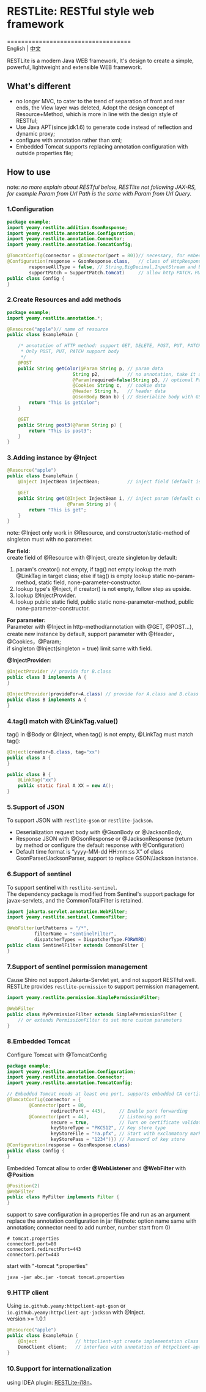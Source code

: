 # RESTLite: RESTful style web framework
===================================  
English | [中文](README.md)

RESTLite is a modern Java WEB framework, It's design to create a simple, powerful, lightweight and extensible WEB framework.

## What's different
- no longer MVC, to cater to the trend of separation of front and rear ends, the View layer was deleted, Adopt the design concept of Resource+Method, which is more in line with the design style of RESTful;
- Use Java APT(since jdk1.6) to generate code instead of reflection and dynamic proxy;
- configure with annotation rather than xml;
- Embedded Tomcat supports replacing annotation configuration with outside properties file;

## How to use
note: *no more explain about RESTful below, RESTlite not following JAX-RS, for example Param from Url Path is the same with Param from Url Query.*
### 1.Configuration
```java
package example;
import yeamy.restlite.addition.GsonResponse;
import yeamy.restlite.annotation.Configuration;
import yeamy.restlite.annotation.Connector;
import yeamy.restlite.annotation.TomcatConfig;

@TomcatConfig(connector = @Connector(port = 80))// necessary, for embed tomcat
@Configuration(response = GsonResponse.class,   // class of HttpResponse
        responseAllType = false, // String,BigDecimal,InputStream and base type like int, long~ not serialize with response()
        supportPatch = SupportPatch.tomcat)     // allow http PATCH，PUT, PATCH, POST to support body
public class Config {
}
```
### 2.Create Resources and add methods
```java
package example;
import yeamy.restlite.annotation.*;

@Resource("apple")// name of resource
public class ExampleMain {

    /* annotation of HTTP method: support GET, DELETE, POST, PUT, PATCH.
     * Only POST, PUT, PATCH support body
     */
    @POST
    public String getColor(@Param String p, // param data
                        String p2,          // no annotation, take it as necessary Param
                        @Param(required=false)String p3, // optional Param
                        @Cookies String c,  // cookie data
                        @Header String h,   // header data
                        @GsonBody Bean b) { // deserialize body with GSON
        return "This is getColor";
    }

    @GET
    public String post3(@Param String p) {
        return "This is post3";
    }
}
```
### 3.Adding instance by @Inject
```java
@Resource("apple")
public class ExampleMain {
    @Inject InjectBean injectBean;          // inject field (default is singleton)

    @GET
    public String get(@Inject InjectBean i, // inject param (default create new instance)
                      @Param String p) {
        return "This is get";
    }
}
```
note: @Inject only work in @Resource, and constructor/static-method of singleton must with no parameter.

**For field:**  
create field of @Resource with @Inject, create singleton by default:
1. param's creator() not empty, if tag() not empty lookup the math @LinkTag in target class; else if tag() is empty lookup static no-param-method, static field, none-parameter-constructor.
2. lookup type's @Inject, if creator() is not empty, follow step as upside.
3. lookup @InjectProvider.
4. lookup public static field, public static none-parameter-method, public none-parameter-constructor.

**For parameter:**  
Parameter with @Inject in http-method(annotation with @GET, @POST...), create new instance by default, support parameter with @Header，@Cookies，@Param;  
if singleton @Inject(singleton = true) limit same with field.  

**@InjectProvider:**
```java
@InjectProvider // provide for B.class
public class B implements A {
}
```
```java
@InjectProvider(provideFor=A.class) // provide for A.class and B.class
public class B implements A {
}
```

### 4.tag() match with @LinkTag.value()
tag() in @Body or @Inject, when tag() is not empty, @LinkTag must match tag():
```java
@Inject(creator=B.class, tag="xx")
public class A {
}
```
```java
public class B {
    @LinkTag("xx")
    public static final A XX = new A();
}
```

### 5.Support of JSON
To support JSON with `restlite-gson` or `restlite-jackson`.  
- Deserialization request body with @GsonBody or @JacksonBody,  
- Response JSON with @GsonResponse or @JacksonResponse (return by method or configure the default response with @Configuration)  
- Default time format is “yyyy-MM-dd HH:mm:ss X” of class GsonParser/JacksonParser, support to replace GSON/Jackson instance.

### 6.Support of sentinel
To support sentinel with `restlite-sentinel`.  
The dependency package is modified from Sentinel's support package for javax-servlets, and the CommonTotalFilter is retained.
```java
import jakarta.servlet.annotation.WebFilter;
import yeamy.restlite.sentinel.CommonFilter;

@WebFilter(urlPatterns = "/*",
          filterName = "sentinelFilter",
          dispatcherTypes = DispatcherType.FORWARD)
public class SentinelFilter extends CommonFilter {
}
```

### 7.Support of sentinel permission management
Cause Shiro not support Jakarta-Servlet yet, and not support RESTful well. RESTLite provides `restlite-permission` to support permission management. 

```java
import yeamy.restlite.permission.SimplePermissionFilter;

@WebFilter
public class MyPermissionFilter extends SimplePermissionFilter {
    // or extends PermissionFilter to set more custom parameters 
}
```

### 8.Embedded Tomcat
Configure Tomcat with @TomcatConfig
```java
package example;
import yeamy.restlite.annotation.Configuration;
import yeamy.restlite.annotation.Connector;
import yeamy.restlite.annotation.TomcatConfig;

// Embedded Tomcat needs at least one port, supports embedded CA certificate and port forwarding
@TomcatConfig(connector = {
        @Connector(port = 80,
                redirectPort = 443),     // Enable port forwarding
        @Connector(port = 443,           // Listening port
                secure = true,           // Turn on certificate validation
                keyStoreType = "PKCS12", // Key store type
                keyStoreFile = "!a.pfx", // Start with exclamatory mark means embedded file(in jar file)
                keyStorePass = "1234")}) // Password of key store
@Configuration(response = GsonResponse.class)
public class Config {
}
```
Embedded Tomcat allow to order **@WebListener** and **@WebFilter** with **@Position**
```java
@Position(2)
@WebFilter
public class MyFilter implements Filter {
}
```
support to save configuration in a properties file and run as an argument replace the annotation configuration in jar file(note: option name same with annotation; connector need to add number, number start from 0)
```properties
# tomcat.properties
connector0.port=80
connector0.redirectPort=443
connector1.port=443
```
start with "-tomcat *.properties"
```shell
java -jar abc.jar -tomcat tomcat.properties
```

### 9.HTTP client
Using `io.github.yeamy:httpclient-apt-gson` or `io.github.yeamy:httpclient-apt-jackson` with @Inject.  
version >= 1.0.1
```java
@Resource("apple")
public class ExampleMain {
    @Inject              // httpclient-apt create implementation class with @InjectProvider
    DemoClient client;   // interface with annotation of httpclient-apt
}
```
### 10.Support for internationalization
using IDEA plugin: [RESTLite-i18n](https://plugins.jetbrains.com/plugin/20268-restlite-i18n)。